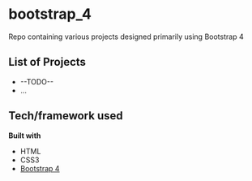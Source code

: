 # bootstrap_4
Repo containing various projects designed primarily using Bootstrap 4

## List of Projects
- --TODO--
- ...

## Tech/framework used
<b>Built with</b>
- HTML
- CSS3
- [Bootstrap 4](https://getbootstrap.com/)
